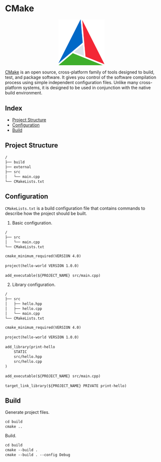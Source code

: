 # CMake

<p align="center"><img align="center" width="30%" height="30%" src="assets/cmake.svg"></p>

[CMake](https://cmake.org/) is an open source, cross-platform family of tools designed to build, test, and package software. It gives you control of the software compilation process using simple independent configuration files. Unlike many cross-platform systems, it is designed to be used in conjunction with the native build environment.

## Index

* [Project Structure](#project-structure)
* [Configuration](#configuration)
* [Build](#build)

## Project Structure

```
/
├── build
├── external
├── src
│   └── main.cpp
└── CMakeLists.txt
```

## Configuration

`CMakeLists.txt` is a build configuration file that contains commands to describe how the project should be built.

1. Basic configuration.
```
/
├── src
│   └── main.cpp
└── CMakeLists.txt
```
```
cmake_minimum_required(VERSION 4.0)

project(hello-world VERSION 1.0.0)

add_executable(${PROJECT_NAME} src/main.cpp)
```

2. Library configuration.
```
/
├── src
│   ├── hello.hpp
│   ├── hello.cpp
│   └── main.cpp
└── CMakeLists.txt
```
```
cmake_minimum_required(VERSION 4.0)

project(hello-world VERSION 1.0.0)

add_library(print-hello
    STATIC
    src/hello.hpp
    src/hello.cpp
)

add_executable(${PROJECT_NAME} src/main.cpp)

target_link_library(${PROJECT_NAME} PRIVATE print-hello)
```

## Build

Generate project files.
```
cd build
cmake ..
```

Build.
```
cd build
cmake --build .
cmake --build . --config Debug
```
